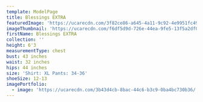 ```yaml
---
template: ModelPage
title: Blessings EXTRA
featuredImage: 'https://ucarecdn.com/3f82ce86-a645-4a11-9c92-4e9951fc4964/'
imageThumbnail: 'https://ucarecdn.com/f6df5d9d-726e-44ea-9fe5-13f5a2df0262/'
firstName: Blessings EXTRA
collection: ''
height: 6'3
measurementType: chest
bust: 43 inches
waist: 32 inches
hips: 44 inches
size: 'Shirt: XL Pants: 34-36'
shoeSize: 12-13
imagePortfolio:
  - image: 'https://ucarecdn.com/3b43d4cb-8bac-44c6-b3c9-0ba4bc730b36/'
---
```


